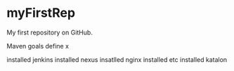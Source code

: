 # myFirstRep
My first repository on GitHub.

Maven goals define x

installed jenkins
installed nexus
insatlled nginx
installed etc
installed katalon
